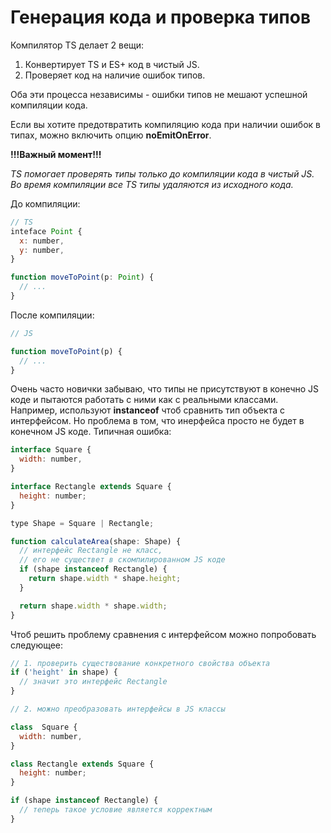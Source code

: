 # Генерация кода и проверка типов

Компилятор TS делает 2 вещи:
1. Конвертирует TS и ES+ код в чистый JS.
2. Проверяет код на наличие ошибок типов.

Оба эти процесса независимы - ошибки типов не мешают успешной компиляции кода. 

Если вы хотите предотвратить компиляцию кода при наличии ошибок в типах, можно включить опцию **noEmitOnError**. 

**!!!Важный момент!!!**

_TS помогает проверять типы только до компиляции кода в чистый JS. Во время компиляции все TS типы удаляются из исходного кода._

До компиляции:
```javascript
// TS
inteface Point {
  x: number,
  y: number,
}

function moveToPoint(p: Point) {
  // ...
}
```

После компиляции:
```javascript
// JS 

function moveToPoint(p) {
  // ...
}
```

Очень часто новички забываю, что типы не присутствуют в конечно JS коде и пытаются работать с ними как с реальными классами. Например, используют **instanceof** чтоб сравнить тип объекта с интерфейсом. Но проблема в том, что инерфейса просто не будет в конечном JS коде. Типичная ошибка:

```javascript
interface Square {
  width: number,
}

interface Rectangle extends Square {
  height: number;
}

type Shape = Square | Rectangle;

function calculateArea(shape: Shape) {
  // интерфейс Rectangle не класс,
  // его не существет в скомпилированном JS коде
  if (shape instanceof Rectangle) {
    return shape.width * shape.height;
  }

  return shape.width * shape.width;
}
```

Чтоб решить проблему сравнения с интерфейсом можно попробовать следующее:
```javascript
// 1. проверить существование конкретного свойства объекта
if ('height' in shape) {
  // значит это интерфейс Rectangle
}

// 2. можно преобразовать интерфейсы в JS классы

class  Square {
  width: number,
}

class Rectangle extends Square {
  height: number;
}

if (shape instanceof Rectangle) {
  // теперь такое условие является корректным
}
```
